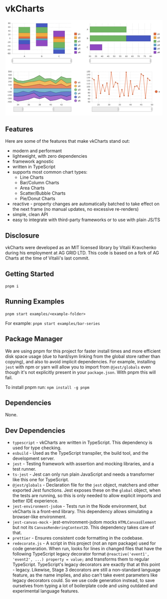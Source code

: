 # vkCharts

![screenshot](screenshot.png)

## Features

Here are some of the features that make vkCharts stand out:

- modern and performant
- lightweight, with zero dependencies
- framework agnostic
- written in TypeScript
- supports most common chart types:
  - Line Charts
  - Bar/Column Charts
  - Area Charts
  - Scatter/Bubble Charts
  - Pie/Donut Charts
- reactive - property changes are automatically batched to take effect on the next frame (no manual updates, no excessive re-renders)
- simple, clean API
- easy to integrate with third-party frameworks or to use with plain JS/TS

## Disclosure

vkCharts were developed as an MIT licensed library by Vitalii Kravchenko during his employment at AG GRID LTD.
This code is based on a fork of AG Charts at the time of Vitalii's last commit.

## Getting Started

`pnpm i`

## Running Examples

`pnpm start examples/<example-folder>`

For example: `pnpm start examples/bar-series`

## Package Manager

We are using pnpm for this project for faster install times and more efficient disk space usage (due to hard/sym linking from the global store rather than copying), and also to avoid implicit dependencies. For example, installing `jest` with npm or yarn will allow you to import from `@jest/globals` even though it's not explicitly present in your `package.json`. With pnpm this will fail.

To install pnpm run: `npm install -g pnpm`

## Dependencies

None.

## Dev Dependencies

- `typescript` - vkCharts are written in TypeScript. This dependency is used for type checking.
- `esbuild` - Used as the TypeScript transpiler, the build tool, and the development server.
- `jest` - Testing framework with assertion and mocking libraries, and a test runner.
- `ts-jest` - Jest can only run plain JavaScript and needs a transformer like this one for TypeScript.
- `@jest/globals` - Declaration file for the `jest` object, matchers and other exported Jest functions. Jest exposes these on the `global` object, when the tests are running, so this is only needed to allow explicit imports and better IDE experience.
- `jest-environment-jsdom` - Tests run in the Node environment, but vkCharts is a front-end library. This dependency allows simulating a browser-like environment.
- `jest-canvas-mock` - jest-environment-jsdom mocks `HTMLCanvasElement` but not its `CanvasRenderingContext2D`. This dependency takes care of that.
- `prettier` - Ensures consistent code formatting in the codebase.
- `redecorate.js` - A script in this project (not an npm package) used for code generation. When run, looks for lines in changed files that have the following TypeScript legacy decorator format `@reactive('event1', 'event2', ...) property = value;` and transforms them to regular TypeScript. TypeScript's legacy decorators are exactly that at this point - legacy. Likewise, Stage 3 decorators are still a non-standard language feature, as the name implies, and also can't take event parameters like legacy decorators could. So we use code generation instead, to save ourselves from typing a lot of boilerplate code and using outdated and experimental language features.
